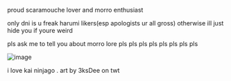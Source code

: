 proud scaramouche lover and morro enthusiast

only dni is u freak harumi likers(esp apologists ur all gross) otherwise ill just hide you if youre weird

pls ask me to tell you about morro lore pls pls pls pls pls pls pls pls

![image](https://user-images.githubusercontent.com/111026664/232706752-666628c3-c8fc-4e28-b67b-6f9448efd31e.png)

i love kai ninjago . art by 3ksDee on twt
